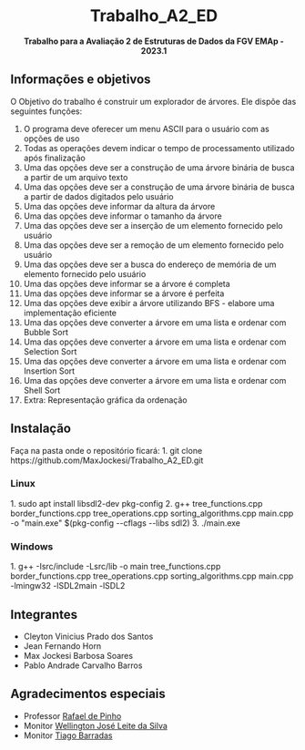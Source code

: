 <h1 align="center">Trabalho_A2_ED</h1>
<p align="center"><strong>Trabalho para a Avaliação 2 de Estruturas de Dados da FGV EMAp - 2023.1</strong></p>

<h2>Informações e objetivos</h2>

O Objetivo do trabalho é construir um explorador de árvores. Ele dispõe das seguintes funções:
01. O programa deve oferecer um menu ASCII para o usuário com as opções de uso
02. Todas as operações devem indicar o tempo de processamento utilizado após finalização
03. Uma das opções deve ser a construção de uma árvore binária de busca a partir de um arquivo texto
04. Uma das opções deve ser a construção de uma árvore binária de busca a partir de dados digitados pelo usuário
05. Uma das opções deve informar da altura da árvore
06. Uma das opções deve informar o tamanho da árvore
07. Uma das opções deve ser a inserção de um elemento fornecido pelo usuário
08. Uma das opções deve ser a remoção de um elemento fornecido pelo usuário
09. Uma das opções deve ser a busca do endereço de memória de um elemento fornecido pelo usuário
10. Uma das opções deve informar se a árvore é completa
11. Uma das opções deve informar se a árvore é perfeita
12. Uma das opções deve exibir a árvore utilizando BFS - elabore uma implementação eficiente
13. Uma das opções deve converter a árvore em uma lista e ordenar com Bubble Sort
14. Uma das opções deve converter a árvore em uma lista e ordenar com Selection Sort
15. Uma das opções deve converter a árvore em uma lista e ordenar com Insertion Sort
16. Uma das opções deve converter a árvore em uma lista e ordenar com Shell Sort
17. Extra: Representação gráfica da ordenação

<h2>Instalação</h2>
Faça na pasta onde o repositório ficará:
1. git clone https://github.com/MaxJockesi/Trabalho_A2_ED.git

<h3>Linux</h3>
1. sudo apt install libsdl2-dev pkg-config
2. g++ tree_functions.cpp border_functions.cpp tree_operations.cpp sorting_algorithms.cpp main.cpp -o "main.exe" $(pkg-config --cflags --libs sdl2)
3. ./main.exe

<h3>Windows</h3>
1. g++ -Isrc/include -Lsrc/lib -o main tree_functions.cpp border_functions.cpp tree_operations.cpp sorting_algorithms.cpp  main.cpp -lmingw32 -lSDL2main -lSDL2

<h2>Integrantes</h2>

- Cleyton Vinicius Prado dos Santos
- Jean Fernando Horn
- Max Jockesi Barbosa Soares
- Pablo Andrade Carvalho Barros

<h2>Agradecimentos especiais</h2>

- Professor <a href="https://emap.fgv.br/professores/rafael-de-pinho" target="_blank">Rafael de Pinho</a>
- Monitor <a href="https://github.com/wellington36" target="_blank">Wellington José Leite da Silva</a>
- Monitor <a href="https://github.com/barrafas" target="_blank">Tiago Barradas</a>
